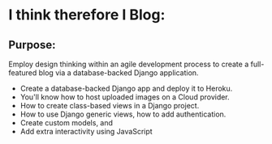 # I think therefore I Blog:

## Purpose: 
Employ design thinking within an agile development process to create a full-featured blog via a database-backed Django application.

* Create a database-backed Django app and deploy it to Heroku. 
* You'll know how to host uploaded images on a Cloud provider. 
* How to create class-based views in a Django project.
* How to use Django generic views, how to add authentication.
* Create custom models, and 
* Add extra interactivity using JavaScript

